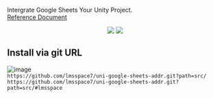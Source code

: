 Intergrate Google Sheets Your Unity Project.  
[Reference Document](https://ugs.shlife.dev)   

<p align="center">  
 <img src="https://img.shields.io/badge/Unity-2018.3%2B-green"/>
 <img src="https://img.shields.io/badge/Unity-2023.1%2B-green"/>
</p> 
 

## Install via git URL 
![image](https://user-images.githubusercontent.com/49047211/215680248-26e2093a-d7e1-462f-9bb4-a81a5699d4f0.png)  
 `https://github.com/lmsspace7/uni-google-sheets-addr.git?path=src/`
 `https://github.com/lmsspace7/uni-google-sheets-addr.git?path=src/#lmsspace` 

